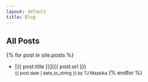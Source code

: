 ```yaml
---
layout: default
title: Blog
---
```


## All Posts

{% for post in site.posts %}

- [{{ post.title }}]({{ post.url }})  
  <small class="post-meta">{{ post.date | date_to_string }} by TJ
  Mazeika</small>
  {% endfor %}
